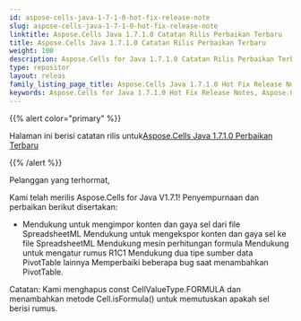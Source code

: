 ```yaml
---
id: aspose-cells-java-1-7-1-0-hot-fix-release-note
slug: aspose-cells-java-1-7-1-0-hot-fix-release-note
linktitle: Aspose.Cells Java 1.7.1.0 Catatan Rilis Perbaikan Terbaru
title: Aspose.Cells Java 1.7.1.0 Catatan Rilis Perbaikan Terbaru
weight: 100
description: Aspose.Cells for Java 1.7.1.0 Catatan Rilis Perbaikan Terbaru – penyempurnaan terkini, fitur baru, dan perbaikan
type: repositor
layout: releas
family_listing_page_title: Aspose.Cells Java 1.7.1.0 Hot Fix Release Note
keywords: Aspose.Cells for Java 1.7.1.0 Hot Fix Release Notes, Aspose.Cells for Java 1.7.1.0 updates and fixe
---
```

{{% alert color="primary" %}} 

 Halaman ini berisi catatan rilis untuk[Aspose.Cells Java 1.7.1.0 Perbaikan Terbaru](https://releases.aspose.com/cells/java/new-releases/aspose.cells-java-1.7.1.0-hot-fix/)

{{% /alert %}} 

 Pelanggan yang terhormat,

 Kami telah merilis Aspose.Cells for Java V1.7.1! Penyempurnaan dan perbaikan berikut disertakan:

- Mendukung untuk mengimpor konten dan gaya sel dari file SpreadsheetML
 Mendukung untuk mengekspor konten dan gaya sel ke file SpreadsheetML
 Mendukung mesin perhitungan formula
 Mendukung untuk mengatur rumus R1C1
Mendukung dua tipe sumber data PivotTable lainnya
 Memperbaiki beberapa bug saat menambahkan PivotTable.

Catatan: Kami menghapus const CellValueType.FORMULA dan menambahkan metode Cell.isFormula() untuk memutuskan apakah sel berisi rumus.
